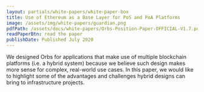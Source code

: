 ```yaml
---
layout: partials/white-papers/white-paper-box
title: Use of Ethereum as a Base Layer for PoS and PoA Platforms
image: /assets/img/white-papers/guardian.png
pdfPath: /assets/docs/white-papers/Orbs-Position-Paper-OFFICIAL-V1.7.pdf
readPaperBtn: read the paper
publishDate: Published July 2020
---
```


We designed Orbs for applications that make use of multiple blockchain platforms (i.e. a hybrid system) because we believe such design makes more sense for complex, real-world use cases. In this paper, we would like to highlight some of the advantages and challenges hybrid designs can bring to infrastructure projects.
